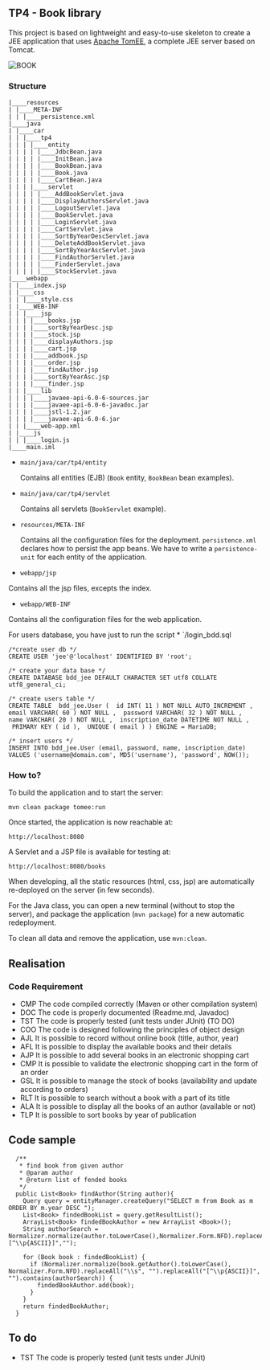 ## TP4 - Book library

This project is based on lightweight and easy-to-use skeleton to create a JEE application that uses [Apache TomEE](http://openejb.apache.org/apache-tomee.html), a complete JEE server based on Tomcat.

![BOOK](https://cloud.githubusercontent.com/assets/22281426/26521640/64401910-42ed-11e7-909f-cc4c28e79dd9.png)

### Structure

```
|____resources
| |____META-INF
| | |____persistence.xml
|____java
| |____car
| | |____tp4
| | | |____entity
| | | | |____JdbcBean.java
| | | | |____InitBean.java
| | | | |____BookBean.java
| | | | |____Book.java
| | | | |____CartBean.java
| | | |____servlet
| | | | |____AddBookServlet.java
| | | | |____DisplayAuthorsServlet.java
| | | | |____LogoutServlet.java
| | | | |____BookServlet.java
| | | | |____LoginServlet.java
| | | | |____CartServlet.java
| | | | |____SortByYearDescServlet.java
| | | | |____DeleteAddBookServlet.java
| | | | |____SortByYearAscServlet.java
| | | | |____FindAuthorServlet.java
| | | | |____FinderServlet.java
| | | | |____StockServlet.java
|____webapp
| |____index.jsp
| |____css
| | |____style.css
| |____WEB-INF
| | |____jsp
| | | |____books.jsp
| | | |____sortByYearDesc.jsp
| | | |____stock.jsp
| | | |____displayAuthors.jsp
| | | |____cart.jsp
| | | |____addbook.jsp
| | | |____order.jsp
| | | |____findAuthor.jsp
| | | |____sortByYearAsc.jsp
| | | |____finder.jsp
| | |____lib
| | | |____javaee-api-6.0-6-sources.jar
| | | |____javaee-api-6.0-6-javadoc.jar
| | | |____jstl-1.2.jar
| | | |____javaee-api-6.0-6.jar
| | |____web-app.xml
| |____js
| | |____login.js
|____main.iml

```

  * `main/java/car/tp4/entity`
    
    Contains all entities (EJB) (`Book` entity, `BookBean` bean examples).
    
  * `main/java/car/tp4/servlet`
  
    Contains all servlets (`BookServlet` example).
    
  * `resources/META-INF`
    
    Contains all the configuration files for the deployment.
    `persistence.xml` declares how to persist the app beans.
    We have to write a `persistence-unit` for each entity of the application.
    
  * `webapp/jsp`
  
  Contains all the jsp files, excepts the index.
  
  * `webapp/WEB-INF`
  
  Contains all the configuration files for the web application.

  For users database, you have just to run the script * `/login_bdd.sql
  
  ```
  /*create user db */
 CREATE USER 'jee'@'localhost' IDENTIFIED BY 'root';
 
 /* create your data base */
 CREATE DATABASE bdd_jee DEFAULT CHARACTER SET utf8 COLLATE utf8_general_ci;
 
 /* create users table */
 CREATE TABLE  bdd_jee.User (  id INT( 11 ) NOT NULL AUTO_INCREMENT , 
  email VARCHAR( 60 ) NOT NULL ,  password VARCHAR( 32 ) NOT NULL ,  
  name VARCHAR( 20 ) NOT NULL ,  inscription_date DATETIME NOT NULL , 
   PRIMARY KEY ( id ),  UNIQUE ( email ) ) ENGINE = MariaDB;
 
 /* insert users */
 INSERT INTO bdd_jee.User (email, password, name, inscription_date) 
 VALUES ('username@domain.com', MD5('username'), 'password', NOW());
 ```


### How to?

To build the application and to start the server:
```
mvn clean package tomee:run
```

Once started, the application is now reachable at:
```
http://localhost:8080
```

A Servlet and a JSP file is available for testing at:
```
http://localhost:8080/books
```


When developing, all the static resources (html, css, jsp) are automatically re-deployed on the server (in few seconds).

For the Java class, you can open a new terminal (without to stop the server), and package the application (`mvn package`) for a new automatic redeployment.

To clean all data and remove the application, use `mvn:clean`.
## Realisation 

### Code Requirement
* CMP The code compiled correctly (Maven or other compilation system) 
* DOC The code is properly documented (Readme.md, Javadoc) 
* TST The code is properly tested (unit tests under JUnit) (TO DO) 
* COO The code is designed following the principles of object design 
* AJL It is possible to record without online book (title, author, year) 
* AFL It is possible to display the available books and their details 
* AJP It is possible to add several books in an electronic shopping cart 
* CMP It is possible to validate the electronic shopping cart in the form of an order 
* GSL It is possible to manage the stock of books (availability and update according to orders) 
* RLT It is possible to search without a book with a part of its title 
* ALA It is possible to display all the books of an author (available or not) 
* TLP It is possible to sort books by year of publication 

## Code sample 
```
  /**
   * find book from given author
   * @param author
   * @return list of fended books
   */
  public List<Book> findAuthor(String author){
    Query query = entityManager.createQuery("SELECT m from Book as m ORDER BY m.year DESC ");
    List<Book> findedBookList = query.getResultList();
    ArrayList<Book> findedBookAuthor = new ArrayList <Book>();
    String authorSearch = Normalizer.normalize(author.toLowerCase(),Normalizer.Form.NFD).replaceAll("\\s","").replaceAll("[^\\p{ASCII}]","");

    for (Book book : findedBookList) {
      if (Normalizer.normalize(book.getAuthor().toLowerCase(), Normalizer.Form.NFD).replaceAll("\\s", "").replaceAll("[^\\p{ASCII}]", "").contains(authorSearch)) {
        findedBookAuthor.add(book);
      }
    }
    return findedBookAuthor;
  }
```

## To do
* TST The code is properly tested (unit tests under JUnit)
